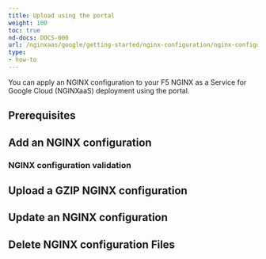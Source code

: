 ```yaml
---
title: Upload using the portal
weight: 100
toc: true
nd-docs: DOCS-000
url: /nginxaas/google/getting-started/nginx-configuration/nginx-configuration-portal/
type:
- how-to
---
```


You can apply an NGINX configuration to your F5 NGINX as a Service for Google Cloud (NGINXaaS) deployment using the portal.

## Prerequisites


## Add an NGINX configuration


### NGINX configuration validation


## Upload a GZIP NGINX configuration


## Update an NGINX configuration


## Delete NGINX configuration Files

